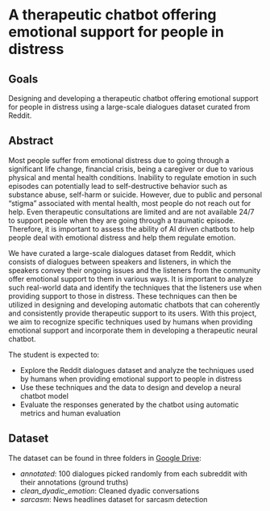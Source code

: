 # A therapeutic chatbot offering emotional support for people in distress

## Goals
Designing and developing a therapeutic chatbot offering emotional support for people in distress using a large-scale dialogues dataset curated from Reddit.

## Abstract
Most people suffer from emotional distress due to going through a significant life change, financial crisis, being a caregiver or due to various physical and mental health conditions. Inability to regulate emotion in such episodes can potentially lead to self-destructive behavior such as substance abuse, self-harm or suicide. However, due to public and personal “stigma” associated with mental health, most people do not reach out for help. Even therapeutic consultations are limited and are not available 24/7 to support people when they are going through a traumatic episode. Therefore, it is important to assess the ability of AI driven chatbots to help people deal with emotional distress and help them regulate emotion.

We have curated a large-scale dialogues dataset from Reddit, which consists of dialogues between speakers and listeners, in which the speakers convey their ongoing issues and the listeners from the community offer emotional support to them in various ways. It is important to analyze such real-world data and identify the techniques that the listeners use when providing support to those in distress. These techniques can then be utilized in designing and developing automatic chatbots that can coherently and consistently provide therapeutic support to its users. With this project, we aim to recognize specific techniques used by humans when providing emotional support and incorporate them in developing a therapeutic neural chatbot.

The student is expected to:
* Explore the Reddit dialogues dataset and analyze the techniques used by humans when providing emotional support to people in distress
* Use these techniques and the data to design and develop a neural chatbot model
* Evaluate the responses generated by the chatbot using automatic metrics and human evaluation

## Dataset
The dataset can be found in three folders in [Google Drive](https://drive.google.com/drive/folders/1ksBjSK0MBqAG063JOpk01wbtzK_3JyWx?usp=sharing):
* *annotated*: 100 dialogues picked randomly from each subreddit with their annotations (ground truths)
* *clean_dyadic_emotion*: Cleaned dyadic conversations 
* *sarcasm*: News headlines dataset for sarcasm detection
